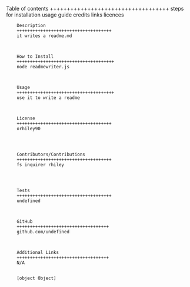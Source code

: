 Table of contents 
        +++++++++++++++++++++++++++++++++++
         steps for installation usage guide credits links licences 
        
        
        
        Description
        ++++++++++++++++++++++++++++++++++++
        it writes a readme.md
        
        
        
        How to Install
        +++++++++++++++++++++++++++++++++++++
        node readmewriter.js
        
        
        
        Usage
        +++++++++++++++++++++++++++++++++++++
        use it to write a readme
        
        

        License 
        ++++++++++++++++++++++++++++++++++++
        orhiley90




        Contributors/Contributions
        ++++++++++++++++++++++++++++++++++++
        fs inquirer rhiley




        Tests
        ++++++++++++++++++++++++++++++++++++
        undefined



        GitHub
        +++++++++++++++++++++++++++++++++++
        github.com/undefined



        Additional Links
        +++++++++++++++++++++++++++++++++++
        N/A


        [object Object]
